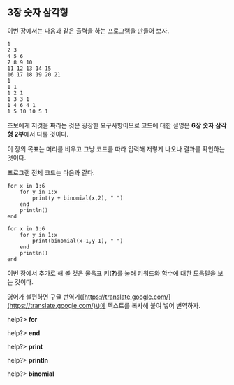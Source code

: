 ## 3장 숫자 삼각형

이번 장에서는 다음과 같은 출력을 하는 프로그램을 만들어 보자.

```
1
2 3
4 5 6
7 8 9 10
11 12 13 14 15
16 17 18 19 20 21
1
1 1
1 2 1
1 3 3 1
1 4 6 4 1
1 5 10 10 5 1
```

초보에게 저것을 짜라는 것은 굉장한 요구사항이므로 코드에 대한 설명은 **6장 숫자 삼각형 2부**에서 다룰 것이다.

이 장의 목표는 머리를 비우고 그냥 코드를 따라 입력해 저렇게 나오나 결과를 확인하는 것이다.

프로그램 전체 코드는 다음과 같다.

```
for x in 1:6
    for y in 1:x
        print(y + binomial(x,2), " ")
    end
    println()
end

for x in 1:6
    for y in 1:x
        print(binomial(x-1,y-1), " ")
    end
    println()
end
```

이번 장에서 추가로 해 볼 것은 물음표 키\(**?**\)를 눌러 키워드와 함수에 대한 도움말을 보는 것이다.

영어가 불편하면 구글 번역기\([https://translate.google.com/](https://translate.google.com/)\)에 텍스트를 복사해 붙여 넣어 번역하자.

help?&gt; **for**

help?&gt; **end**

help?&gt; **print**

help?&gt; **println**

help?&gt; **binomial**

